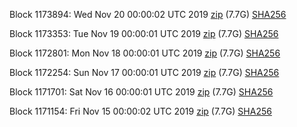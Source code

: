 Block 1173894: Wed Nov 20 00:00:02 UTC 2019 [zip](https://dash-bootstrap.ams3.digitaloceanspaces.com/mainnet/2019-11-20/bootstrap.dat.zip) (7.7G) [SHA256](https://dash-bootstrap.ams3.digitaloceanspaces.com/mainnet/2019-11-20/sha256.txt)

Block 1173353: Tue Nov 19 00:00:01 UTC 2019 [zip](https://dash-bootstrap.ams3.digitaloceanspaces.com/mainnet/2019-11-19/bootstrap.dat.zip) (7.7G) [SHA256](https://dash-bootstrap.ams3.digitaloceanspaces.com/mainnet/2019-11-19/sha256.txt)

Block 1172801: Mon Nov 18 00:00:01 UTC 2019 [zip](https://dash-bootstrap.ams3.digitaloceanspaces.com/mainnet/2019-11-18/bootstrap.dat.zip) (7.7G) [SHA256](https://dash-bootstrap.ams3.digitaloceanspaces.com/mainnet/2019-11-18/sha256.txt)

Block 1172254: Sun Nov 17 00:00:01 UTC 2019 [zip](https://dash-bootstrap.ams3.digitaloceanspaces.com/mainnet/2019-11-17/bootstrap.dat.zip) (7.7G) [SHA256](https://dash-bootstrap.ams3.digitaloceanspaces.com/mainnet/2019-11-17/sha256.txt)

Block 1171701: Sat Nov 16 00:00:01 UTC 2019 [zip](https://dash-bootstrap.ams3.digitaloceanspaces.com/mainnet/2019-11-16/bootstrap.dat.zip) (7.7G) [SHA256](https://dash-bootstrap.ams3.digitaloceanspaces.com/mainnet/2019-11-16/sha256.txt)

Block 1171154: Fri Nov 15 00:00:02 UTC 2019 [zip](https://dash-bootstrap.ams3.digitaloceanspaces.com/mainnet/2019-11-15/bootstrap.dat.zip) (7.7G) [SHA256](https://dash-bootstrap.ams3.digitaloceanspaces.com/mainnet/2019-11-15/sha256.txt)
